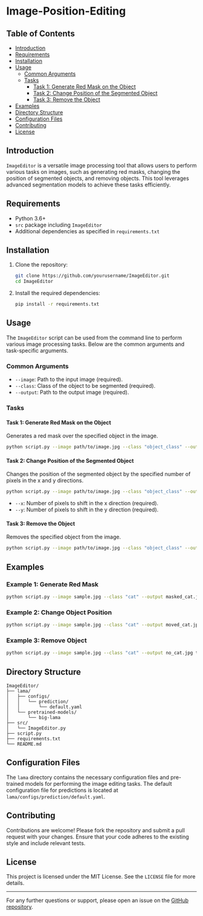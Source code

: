 # Image-Position-Editing

## Table of Contents
- [Introduction](#introduction)
- [Requirements](#requirements)
- [Installation](#installation)
- [Usage](#usage)
  - [Common Arguments](#common-arguments)
  - [Tasks](#tasks)
    - [Task 1: Generate Red Mask on the Object](#task-1-generate-red-mask-on-the-object)
    - [Task 2: Change Position of the Segmented Object](#task-2-change-position-of-the-segmented-object)
    - [Task 3: Remove the Object](#task-3-remove-the-object)
- [Examples](#examples)
- [Directory Structure](#directory-structure)
- [Configuration Files](#configuration-files)
- [Contributing](#contributing)
- [License](#license)

## Introduction

`ImageEditor` is a versatile image processing tool that allows users to perform various tasks on images, such as generating red masks, changing the position of segmented objects, and removing objects. This tool leverages advanced segmentation models to achieve these tasks efficiently.

## Requirements

- Python 3.6+
- `src` package including `ImageEditor`
- Additional dependencies as specified in `requirements.txt`

## Installation

1. Clone the repository:
    ```sh
    git clone https://github.com/yourusername/ImageEditor.git
    cd ImageEditor
    ```

2. Install the required dependencies:
    ```sh
    pip install -r requirements.txt
    ```

## Usage

The `ImageEditor` script can be used from the command line to perform various image processing tasks. Below are the common arguments and task-specific arguments.

### Common Arguments

- `--image`: Path to the input image (required).
- `--class`: Class of the object to be segmented (required).
- `--output`: Path to the output image (required).

### Tasks

#### Task 1: Generate Red Mask on the Object

Generates a red mask over the specified object in the image.

```sh
python script.py --image path/to/image.jpg --class "object_class" --output path/to/output.jpg task1
```

#### Task 2: Change Position of the Segmented Object

Changes the position of the segmented object by the specified number of pixels in the x and y directions.

```sh
python script.py --image path/to/image.jpg --class "object_class" --output path/to/output.jpg task2 --x shift_x --y shift_y
```

- `--x`: Number of pixels to shift in the x direction (required).
- `--y`: Number of pixels to shift in the y direction (required).

#### Task 3: Remove the Object

Removes the specified object from the image.

```sh
python script.py --image path/to/image.jpg --class "object_class" --output path/to/output.jpg task3
```

## Examples

### Example 1: Generate Red Mask

```sh
python script.py --image sample.jpg --class "cat" --output masked_cat.jpg task1
```

### Example 2: Change Object Position

```sh
python script.py --image sample.jpg --class "cat" --output moved_cat.jpg task2 --x 50 --y 30
```

### Example 3: Remove Object

```sh
python script.py --image sample.jpg --class "cat" --output no_cat.jpg task3
```

## Directory Structure

```
ImageEditor/
├── lama/
│   ├── configs/
│   │   └── prediction/
│   │       └── default.yaml
│   └── pretrained-models/
│       └── big-lama
├── src/
│   └── ImageEditor.py
├── script.py
├── requirements.txt
└── README.md
```

## Configuration Files

The `lama` directory contains the necessary configuration files and pre-trained models for performing the image editing tasks. The default configuration file for predictions is located at `lama/configs/prediction/default.yaml`.

## Contributing

Contributions are welcome! Please fork the repository and submit a pull request with your changes. Ensure that your code adheres to the existing style and include relevant tests.

## License

This project is licensed under the MIT License. See the `LICENSE` file for more details.

---

For any further questions or support, please open an issue on the [GitHub repository](https://github.com/yourusername/ImageEditor).
